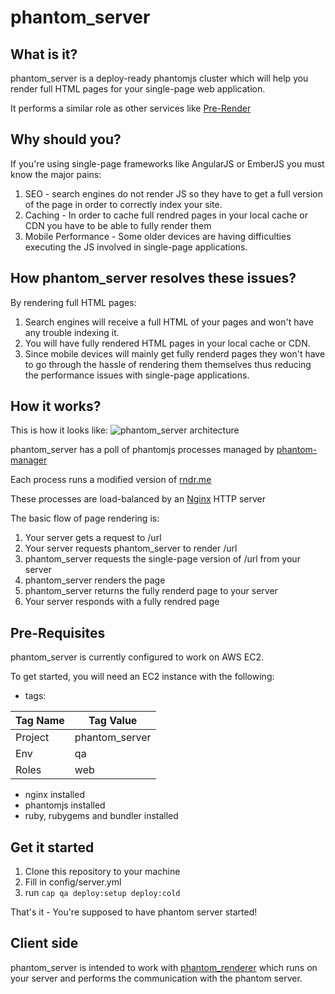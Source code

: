# phantom_server

## What is it?

phantom_server is a deploy-ready phantomjs cluster which will help you render
full HTML pages for your single-page web application.

It performs a similar role as other services like [Pre-Render](https://prerender.io/)

## Why should you?

If you're using single-page frameworks like AngularJS or EmberJS you must know
the major pains:

1. SEO - search engines do not render JS so they have to get a full version of
   the page in order to correctly index your site.
2. Caching - In order to cache full rendred pages in your local cache or CDN
   you have to be able to fully render them
3. Mobile Performance - Some older devices are having difficulties executing
   the JS involved in single-page applications.

## How phantom_server resolves these issues?

By rendering full HTML pages:

1. Search engines will receive a full HTML of your pages and won't have any
   trouble indexing it.
2. You will have fully rendered HTML pages in your local cache or CDN.
3. Since mobile devices will mainly get fully renderd pages they won't have to
   go through the hassle of rendering them themselves thus reducing the
   performance issues with single-page applications.

## How it works?

This is how it looks like:
![phantom_server architecture](http://s30.postimg.org/tak0r6czl/Phantom_Server_Architecture.png)

phantom_server has a poll of phantomjs processes managed by [phantom-manager](https://github.com/FTBpro/phantom-manager)

Each process runs a modified version of [rndr.me](https://github.com/jed/rndr.me)

These processes are load-balanced by an [Nginx](http://nginx.com/) HTTP server

The basic flow of page rendering is:

1. Your server gets a request to /url
2. Your server requests phantom_server to render /url
3. phantom_server requests the single-page version of /url from your server
4. phantom_server renders the page
5. phantom_server returns the fully renderd page to your server
6. Your server responds with a fully rendred page

## Pre-Requisites

phantom_server is currently configured to work on AWS EC2.

To get started, you will need an EC2 instance with the following:
  * tags:

  | Tag Name      | Tag Value   
  | ------------- | -------------
  | Project       | phantom_server
  | Env           | qa      
  | Roles         | web 

  * nginx installed
  * phantomjs installed
  * ruby, rubygems and bundler installed

## Get it started

1. Clone this repository to your machine
2. Fill in config/server.yml
3. run `cap qa deploy:setup deploy:cold`

That's it - You're supposed to have phantom server started!

## Client side

phantom_server is intended to work with [phantom_renderer](https://github.com/FTBpro/phantom_renderer)
which runs on your server and performs the communication with the phantom server.



